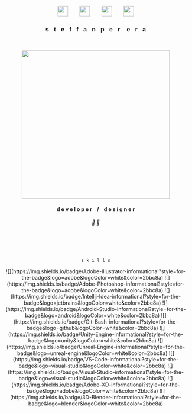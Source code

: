 <link href="https://allfont.net/allfont.css?fonts=electroharmonix" rel="stylesheet" type="text/css" />

<!--

Here are some ideas to get you started:

- 🔭 I’m currently working on ...
- 🌱 I’m currently learning ...
- 👯 I’m looking to collaborate on ...
- 🤔 I’m looking for help with ...
- 💬 Ask me about ...
- 📫 How to reach me: ...
- 😄 Pronouns: ...
- ⚡ Fun fact: ...

- user space -

  gif 1 - src="https://media.giphy.com/media/dxODB9UE879RDqAh3o/giphy.gif"
  gif 2 - src="https://media.giphy.com/media/fWpU2nQmUKvRct4c1u/giphy.gif"

-->

<p align="center"> 
  <a href="https://twitter.com/steffanperera">
    <img height="28" src="https://img.icons8.com/fluent-systems-regular/48/000000/twitter.png">
  </a>
    &nbsp;&nbsp;&nbsp;&nbsp;&nbsp;&nbsp;
  <a href="https://instagram.com/steffanperera">
    <img height="28" src="https://img.icons8.com/material-outlined/48/000000/instagram-new.png">
  </a>
    &nbsp;&nbsp;&nbsp;&nbsp;&nbsp;&nbsp;
  <a href="https://www.behance.net/steffanperera">
    <img height="28" src="https://img.icons8.com/windows/32/000000/behance.png">
  </a>
    &nbsp;&nbsp;&nbsp;&nbsp;&nbsp;&nbsp;
  <a href="https://dribbble.com/steffanperera">
    <img height="28" src="https://img.icons8.com/windows/64/000000/dribbble.png">
  </a>
</p>

<div align="center">
  <h3 style="text-align:center; font-family: arial;">
    s&nbsp;&nbsp;&nbsp;t&nbsp;&nbsp;&nbsp;e&nbsp;&nbsp;&nbsp;f&nbsp;&nbsp;&nbsp;f&nbsp;&nbsp;&nbsp;a&nbsp;&nbsp;&nbsp;n&nbsp;&nbsp;&nbsp;p&nbsp;&nbsp;&nbsp;e&nbsp;&nbsp;&nbsp;r
    &nbsp;&nbsp;&nbsp;e&nbsp;&nbsp;&nbsp;r&nbsp;&nbsp;&nbsp;a
  </h3>
  <br>
  <p align="center">
    <img height="400" src="https://media.giphy.com/media/fWpU2nQmUKvRct4c1u/giphy.gif">
  </p>
  <h4 style="text-align:center">
    d e v e l o p e r&nbsp;&nbsp;&nbsp;&nbsp;/&nbsp;&nbsp;&nbsp;&nbsp;d e s i g n e r
  </h4>
  <h5 style="text-align:center">🌺 🌿</h5>
  <br>
</div>

<div align="center">
<br>

## <h4 style="text-align:center">
    s k i l l s
  </h4>
  ![](https://img.shields.io/badge/Adobe-Illustrator-informational?style=for-the-badge&logo=adobe&logoColor=white&color=2bbc8a)
  ![](https://img.shields.io/badge/Adobe-Photoshop-informational?style=for-the-badge&logo=adobe&logoColor=white&color=2bbc8a)
  ![](https://img.shields.io/badge/Intellij-Idea-informational?style=for-the-badge&logo=jetbrains&logoColor=white&color=2bbc8a)
  ![](https://img.shields.io/badge/Android-Studio-informational?style=for-the-badge&logo=android&logoColor=white&color=2bbc8a)
  ![](https://img.shields.io/badge/Git-Bash-informational?style=for-the-badge&logo=github&logoColor=white&color=2bbc8a)
  ![](https://img.shields.io/badge/Unity-Engine-informational?style=for-the-badge&logo=unity&logoColor=white&color=2bbc8a)
  ![](https://img.shields.io/badge/Unreal-Engine-informational?style=for-the-badge&logo=unreal-engine&logoColor=white&color=2bbc8a)
  ![](https://img.shields.io/badge/VS-Code-informational?style=for-the-badge&logo=visual-studio&logoColor=white&color=2bbc8a)
  ![](https://img.shields.io/badge/Visual-Studio-informational?style=for-the-badge&logo=visual-studio&logoColor=white&color=2bbc8a)
  ![](https://img.shields.io/badge/Adobe-XD-informational?style=for-the-badge&logo=adobe&logoColor=white&color=2bbc8a)
  ![](https://img.shields.io/badge/3D-Blender-informational?style=for-the-badge&logo=blender&logoColor=white&color=2bbc8a)

<br>
</div>
